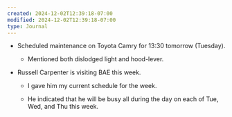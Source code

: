 ```yaml
---
created: 2024-12-02T12:39:18-07:00
modified: 2024-12-02T12:39:18-07:00
type: Journal
---
```


- Scheduled maintenance on Toyota Camry for
  13:30 tomorrow (Tuesday).

  - Mentioned both dislodged light and
    hood-lever.

- Russell Carpenter is visiting BAE this
  week.

  - I gave him my current schedule for the
    week.

  - He indicated that he will be busy all
    during the day on each of Tue, Wed, and
    Thu this week.

<!-- EOF -->
